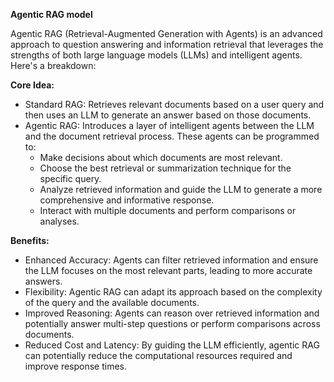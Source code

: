 **Agentic RAG model**

Agentic RAG (Retrieval-Augmented Generation with Agents) is an advanced approach to question answering and information retrieval that leverages the strengths of both large language models (LLMs) and intelligent agents. Here's a breakdown:


**Core Idea:**

* Standard RAG: Retrieves relevant documents based on a user query and then uses an LLM to generate an answer based on those documents.
* Agentic RAG: Introduces a layer of intelligent agents between the LLM and the document retrieval process. These agents can be programmed to:
  - Make decisions about which documents are most relevant.
  - Choose the best retrieval or summarization technique for the specific query.
  - Analyze retrieved information and guide the LLM to generate a more comprehensive and informative response.
  - Interact with multiple documents and perform comparisons or analyses.

**Benefits:**

* Enhanced Accuracy: Agents can filter retrieved information and ensure the LLM focuses on the most relevant parts, leading to more accurate answers.
* Flexibility: Agentic RAG can adapt its approach based on the complexity of the query and the available documents.
* Improved Reasoning: Agents can reason over retrieved information and potentially answer multi-step questions or perform comparisons across documents.
* Reduced Cost and Latency: By guiding the LLM efficiently, agentic RAG can potentially reduce the computational resources required and improve response times.